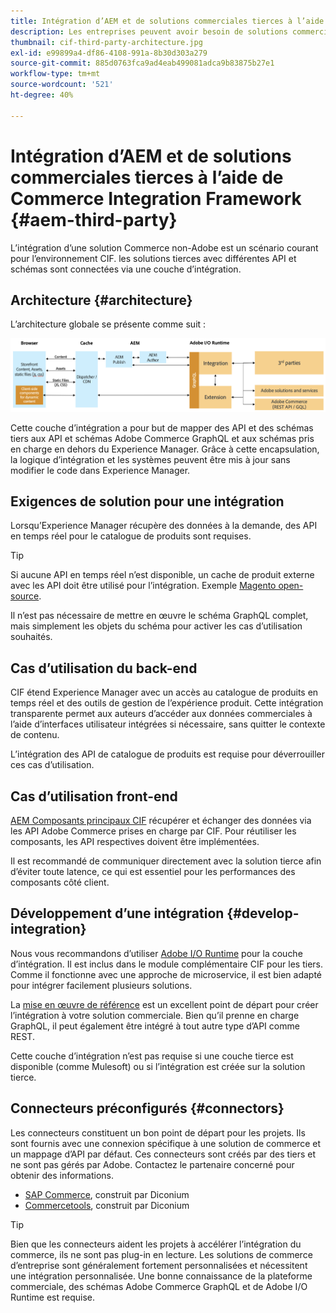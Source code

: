 ```yaml
---
title: Intégration d’AEM et de solutions commerciales tierces à l’aide de Commerce Integration Framework
description: Les entreprises peuvent avoir besoin de solutions commerciales tierces supplémentaires pour alimenter leur vitrine. Commerce Integration Framework (CIF) peut être utilisé dans de tels scénarios d’intégration pour connecter une solution commerciale tierce à Adobe Experience Manager à l’aide d’I/O Runtime.
thumbnail: cif-third-party-architecture.jpg
exl-id: e99899a4-df86-4108-991a-8b30d303a279
source-git-commit: 885d0763fca9ad4eab499081adca9b83875b27e1
workflow-type: tm+mt
source-wordcount: '521'
ht-degree: 40%

---
```


# Intégration d’AEM et de solutions commerciales tierces à l’aide de Commerce Integration Framework {#aem-third-party}

L’intégration d’une solution Commerce non-Adobe est un scénario courant pour l’environnement CIF. les solutions tierces avec différentes API et schémas sont connectées via une couche d’intégration.

## Architecture {#architecture}

L’architecture globale se présente comme suit :

![Présentation de l’architecture d’AEM non Magento/tiers](../assets//AEM_nonMagento_Architecture.png)

Cette couche d’intégration a pour but de mapper des API et des schémas tiers aux API et schémas Adobe Commerce GraphQL et aux schémas pris en charge en dehors du Experience Manager. Grâce à cette encapsulation, la logique d’intégration et les systèmes peuvent être mis à jour sans modifier le code dans Experience Manager.

## Exigences de solution pour une intégration

Lorsqu’Experience Manager récupère des données à la demande, des API en temps réel pour le catalogue de produits sont requises.

>[!TIP]
>
>Si aucune API en temps réel n’est disponible, un cache de produit externe avec les API doit être utilisé pour l’intégration. Exemple [Magento open-source](https://business.adobe.com/products/magento/open-source.html).

Il n’est pas nécessaire de mettre en œuvre le schéma GraphQL complet, mais simplement les objets du schéma pour activer les cas d’utilisation souhaités.

## Cas d’utilisation du back-end

CIF étend Experience Manager avec un accès au catalogue de produits en temps réel et des outils de gestion de l’expérience produit. Cette intégration transparente permet aux auteurs d’accéder aux données commerciales à l’aide d’interfaces utilisateur intégrées si nécessaire, sans quitter le contexte de contenu.

L’intégration des API de catalogue de produits est requise pour déverrouiller ces cas d’utilisation.

## Cas d’utilisation front-end

[AEM Composants principaux CIF](https://github.com/adobe/aem-core-cif-components) récupérer et échanger des données via les API Adobe Commerce prises en charge par CIF. Pour réutiliser les composants, les API respectives doivent être implémentées.

Il est recommandé de communiquer directement avec la solution tierce afin d’éviter toute latence, ce qui est essentiel pour les performances des composants côté client.

## Développement d’une intégration {#develop-integration}

Nous vous recommandons d’utiliser [Adobe I/O Runtime](https://www.adobe.io/apis/experienceplatform/runtime.html) pour la couche d’intégration. Il est inclus dans le module complémentaire CIF pour les tiers. Comme il fonctionne avec une approche de microservice, il est bien adapté pour intégrer facilement plusieurs solutions.

La [mise en œuvre de référence](https://github.com/adobe/commerce-cif-graphql-integration-reference) est un excellent point de départ pour créer l’intégration à votre solution commerciale. Bien qu’il prenne en charge GraphQL, il peut également être intégré à tout autre type d’API comme REST.

Cette couche d’intégration n’est pas requise si une couche tierce est disponible (comme Mulesoft) ou si l’intégration est créée sur la solution tierce.

## Connecteurs préconfigurés {#connectors}

Les connecteurs constituent un bon point de départ pour les projets. Ils sont fournis avec une connexion spécifique à une solution de commerce et un mappage d’API par défaut. Ces connecteurs sont créés par des tiers et ne sont pas gérés par Adobe. Contactez le partenaire concerné pour obtenir des informations.

* [SAP Commerce](https://github.com/diconium/commerce-cif-graphql-integration-hybris), construit par Diconium
* [Commercetools](https://github.com/diconium/commerce-cif-graphql-integration-commercetool), construit par Diconium

>[!TIP]
>
>Bien que les connecteurs aident les projets à accélérer l’intégration du commerce, ils ne sont pas plug-in en lecture. Les solutions de commerce d’entreprise sont généralement fortement personnalisées et nécessitent une intégration personnalisée. Une bonne connaissance de la plateforme commerciale, des schémas Adobe Commerce GraphQL et de Adobe I/O Runtime est requise.
